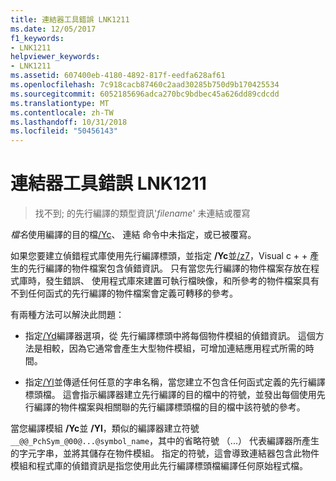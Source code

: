 ```yaml
---
title: 連結器工具錯誤 LNK1211
ms.date: 12/05/2017
f1_keywords:
- LNK1211
helpviewer_keywords:
- LNK1211
ms.assetid: 607400eb-4180-4892-817f-eedfa628af61
ms.openlocfilehash: 7c918cacb87460c2aad30285b750d9b170425534
ms.sourcegitcommit: 6052185696adca270bc9bdbec45a626dd89cdcdd
ms.translationtype: MT
ms.contentlocale: zh-TW
ms.lasthandoff: 10/31/2018
ms.locfileid: "50456143"
---
```

# <a name="linker-tools-error-lnk1211"></a>連結器工具錯誤 LNK1211

> 找不到; 的先行編譯的類型資訊'*filename*' 未連結或覆寫

*檔名*使用編譯的目的檔[/Yc](../../build/reference/yc-create-precompiled-header-file.md)、 連結 命令中未指定，或已被覆寫。

如果您要建立偵錯程式庫使用先行編譯標頭，並指定 **/Yc**並[/z7](../../build/reference/z7-zi-zi-debug-information-format.md)，Visual c + + 產生的先行編譯的物件檔案包含偵錯資訊。 只有當您先行編譯的物件檔案存放在程式庫時，發生錯誤、 使用程式庫來建置可執行檔映像，和所參考的物件檔案具有不到任何函式的先行編譯的物件檔案會定義可轉移的參考。

有兩種方法可以解決此問題：

- 指定[/Yd](../../build/reference/yd-place-debug-information-in-object-file.md)編譯器選項，從 先行編譯標頭中將每個物件模組的偵錯資訊。 這個方法是相較，因為它通常會產生大型物件模組，可增加連結應用程式所需的時間。

- 指定[/Yl](../../build/reference/yl-inject-pch-reference-for-debug-library.md)並傳遞任何任意的字串名稱，當您建立不包含任何函式定義的先行編譯標頭檔。 這會指示編譯器建立先行編譯的目的檔中的符號，並發出每個使用先行編譯的物件檔案與相關聯的先行編譯標頭檔的目的檔中該符號的參考。

當您編譯模組 **/Yc**並 **/Yl**，類似的編譯器建立符號`__@@_PchSym_@00@...@symbol_name`，其中的省略符號 （...） 代表編譯器所產生的字元字串，並將其儲存在物件模組。 指定的符號，這會導致連結器包含此物件模組和程式庫的偵錯資訊是指您使用此先行編譯標頭檔編譯任何原始程式檔。
